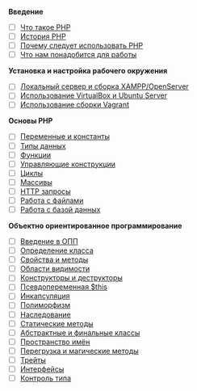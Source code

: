 **Введение**

- [ ] [Что такое PHP](#)
- [ ] [История PHP](#)
- [ ] [Почему следует использовать PHP](#)
- [ ] [Что нам понадобится для работы](#)

**Установка и настройка рабочего окружения**

- [ ] [Локальный сервер и сборка XAMPP/OpenServer](#)
- [ ] [Использование VirtualBox и Ubuntu Server](#)
- [ ] [Использование сборки Vagrant](#)

**Основы PHP**

- [ ] [Переменные и константы](#)
- [ ] [Типы данных](#)
- [ ] [Функции](#)
- [ ] [Управляющие конструкции](#)
- [ ] [Циклы](#)
- [ ] [Массивы](#)
- [ ] [HTTP запросы](#)
- [ ] [Работа с файлами](#)
- [ ] [Работа с базой данных](#)

**Объектно ориентированное программирование**

- [ ] [Введение в ОПП](#)
- [ ] [Определение класса](#)
- [ ] [Свойства и методы](#)
- [ ] [Области видимости](#)
- [ ] [Конструкторы и деструкторы](#)
- [ ] [Псевдопеременная $this](#)
- [ ] [Инкапсуляция](#)
- [ ] [Полиморфизм](#)
- [ ] [Наследование](#)
- [ ] [Статические методы](#)
- [ ] [Абстрактные и финальные классы](#)
- [ ] [Пространство имён](#)
- [ ] [Перегрузка и магические методы](#)
- [ ] [Трейты](#)
- [ ] [Интерфейсы](#)
- [ ] [Контроль типа](#)